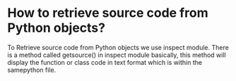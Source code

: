 # How to retrieve source code from Python objects?

To Retrieve source code from Python objects we use inspect module. There is a method called getsource() in inspect module basically, this method will display the function or class code in text format which is within the samepython file.